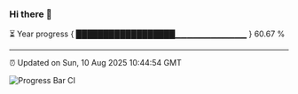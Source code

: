 ### Hi there 👋

⏳ Year progress { ██████████████████▁▁▁▁▁▁▁▁▁▁▁▁ } 60.67 %

---

⏰ Updated on Sun, 10 Aug 2025 10:44:54 GMT

![Progress Bar CI](https://github.com/IshwaranRudhara/GIT-ACTION/workflows/Progress%20Bar%20CI/badge.svg)
